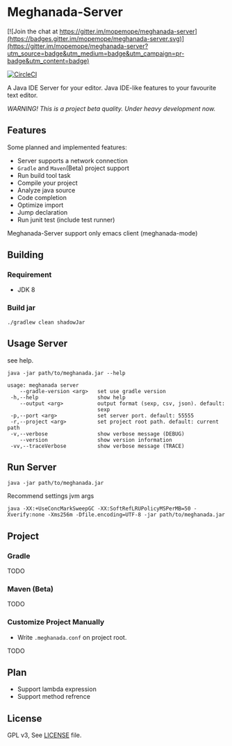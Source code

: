 # Meghanada-Server

[![Join the chat at https://gitter.im/mopemope/meghanada-server](https://badges.gitter.im/mopemope/meghanada-server.svg)](https://gitter.im/mopemope/meghanada-server?utm_source=badge&utm_medium=badge&utm_campaign=pr-badge&utm_content=badge)

[![CircleCI](https://circleci.com/gh/mopemope/meghanada-server.svg?style=svg)](https://circleci.com/gh/mopemope/meghanada-server)

A Java IDE Server for your editor. Java IDE-like features to your favourite text editor.

<i>WARNING! This is a project beta quality. Under heavy development now.</i>

## Features

Some planned and implemented features:

* Server supports a network connection
* `Gradle` and `Maven`(Beta) project support
* Run build tool task
* Compile your project
* Analyze java source
* Code completion
* Optimize import
* Jump declaration
* Run junit test (include test runner)

Meghanada-Server support only emacs client (meghanada-mode)

## Building

### Requirement

* JDK 8

### Build jar

```
./gradlew clean shadowJar
```

## Usage Server

see help.

```
java -jar path/to/meghanada.jar --help
```

```
usage: meghanada server
    --gradle-version <arg>   set use gradle version
 -h,--help                   show help
    --output <arg>           output format (sexp, csv, json). default:
                             sexp
 -p,--port <arg>             set server port. default: 55555
 -r,--project <arg>          set project root path. default: current path
 -v,--verbose                show verbose message (DEBUG)
    --version                show version information
 -vv,--traceVerbose          show verbose message (TRACE)
```


## Run Server

```
java -jar path/to/meghanada.jar
```

Recommend settings jvm args

```
java -XX:+UseConcMarkSweepGC -XX:SoftRefLRUPolicyMSPerMB=50 -Xverify:none -Xms256m -Dfile.encoding=UTF-8 -jar path/to/meghanada.jar
```

## Project

### Gradle

TODO

### Maven (Beta)

TODO

### Customize Project Manually

* Write `.meghanada.conf` on project root.

TODO

## Plan

* Support lambda expression
* Support method refrence

## License

GPL v3, See [LICENSE](LICENSE) file.
